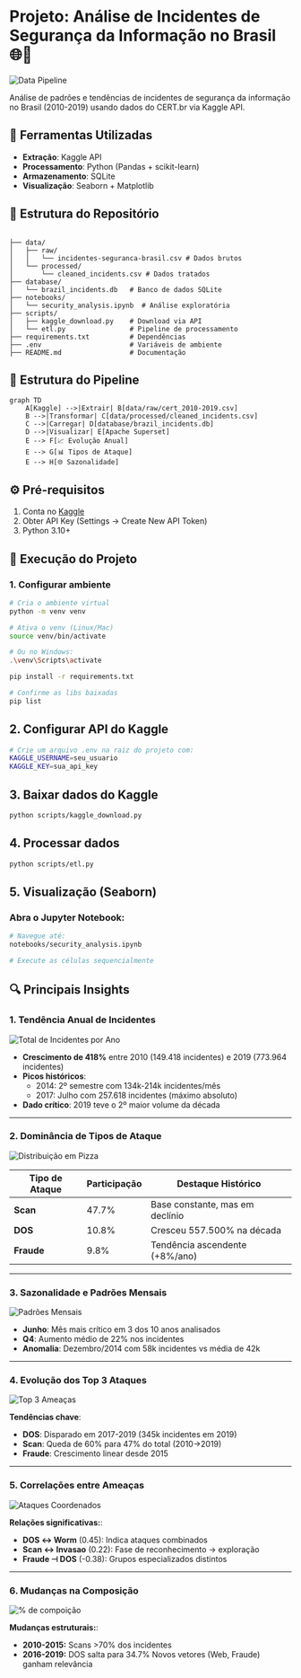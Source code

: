 # Projeto: Análise de Incidentes de Segurança da Informação no Brasil 🌐🔐

![Data Pipeline](assets/arquitetura.jpg)

Análise de padrões e tendências de incidentes de segurança da informação no Brasil (2010-2019) usando dados do CERT.br via Kaggle API.

## 🔧 Ferramentas Utilizadas
- **Extração**: Kaggle API
- **Processamento**: Python (Pandas + scikit-learn)
- **Armazenamento**: SQLite
- **Visualização**: Seaborn + Matplotlib

## 📂 Estrutura do Repositório
```

├── data/                  
│   ├── raw/                  
│   │   └── incidentes-seguranca-brasil.csv # Dados brutos
│   └── processed/            
│       └── cleaned_incidents.csv # Dados tratados
├── database/
│   └── brazil_incidents.db   # Banco de dados SQLite
├── notebooks/
│   └── security_analysis.ipynb  # Análise exploratória
├── scripts/
│   ├── kaggle_download.py    # Download via API
│   └── etl.py                # Pipeline de processamento
├── requirements.txt          # Dependências
├── .env                      # Variáveis de ambiente
├── README.md                 # Documentação
```

## 🌲 Estrutura do Pipeline
```mermaid
graph TD
    A[Kaggle] -->|Extrair| B[data/raw/cert_2010-2019.csv]
    B -->|Transformar| C[data/processed/cleaned_incidents.csv]
    C -->|Carregar| D[database/brazil_incidents.db]
    D -->|Visualizar| E[Apache Superset]
    E --> F[📈 Evolução Anual]
    E --> G[📊 Tipos de Ataque]
    E --> H[🌐 Sazonalidade]
```


## ⚙️ Pré-requisitos
1. Conta no [Kaggle](https://www.kaggle.com/)
2. Obter API Key (Settings → Create New API Token)
3. Python 3.10+

## 🚀 Execução do Projeto

### 1. Configurar ambiente

```bash
# Cria o ambiente virtual
python -m venv venv

# Ativa o venv (Linux/Mac)
source venv/bin/activate

# Ou no Windows:
.\venv\Scripts\activate

pip install -r requirements.txt

# Confirme as libs baixadas
pip list


```
## 2. Configurar API do Kaggle

```bash
# Crie um arquivo .env na raiz do projeto com:
KAGGLE_USERNAME=seu_usuario
KAGGLE_KEY=sua_api_key
```

## 3. Baixar dados do Kaggle

```bash
python scripts/kaggle_download.py
```

## 4. Processar dados

```bash
python scripts/etl.py
```

## 5. Visualização (Seaborn)

### Abra o Jupyter Notebook:
```bash
# Navegue até:
notebooks/security_analysis.ipynb

# Execute as células sequencialmente
```

## 🔍 Principais Insights

### 1. Tendência Anual de Incidentes
![Total de Incidentes por Ano](visualizations/plots/basic_annual.png)   

- **Crescimento de 418%** entre 2010 (149.418 incidentes) e 2019 (773.964 incidentes)  
- **Picos históricos**:  
  - 2014: 2º semestre com 134k-214k incidentes/mês  
  - 2017: Julho com 257.618 incidentes (máximo absoluto)  
- **Dado crítico**: 2019 teve o 2º maior volume da década   

---

### 2. Dominância de Tipos de Ataque
![Distribuição em Pizza](visualizations/plots/basic_pie.png)  

| Tipo de Ataque | Participação | Destaque Histórico              |
|----------------|--------------|----------------------------------|
| **Scan**       | 47.7%        | Base constante, mas em declínio  |
| **DOS**        | 10.8%        | Cresceu 557.500% na década       |
| **Fraude**     | 9.8%         | Tendência ascendente (+8%/ano)   |

---

### 3. Sazonalidade e Padrões Mensais
![Padrões Mensais](visualizations/plots/manager_heatmap.png)  

- **Junho**: Mês mais crítico em 3 dos 10 anos analisados 
- **Q4**: Aumento médio de 22% nos incidentes
- **Anomalia**: Dezembro/2014 com 58k incidentes vs média de 42k

---

### 4. Evolução dos Top 3 Ataques
![Top 3 Ameaças](visualizations/plots/manager_top3.png) 

**Tendências chave**:  
- **DOS**: Disparado em 2017-2019 (345k incidentes em 2019)
- **Scan**: Queda de 60% para 47% do total (2010→2019)
- **Fraude**: Crescimento linear desde 2015

---

### 5. Correlações entre Ameaças
![Ataques Coordenados](visualizations/plots/advanced_corr.png) 

**Relações significativas:**:  
- **DOS ↔ Worm** (0.45): Indica ataques combinados
- **Scan ↔ Invasao** (0.22): Fase de reconhecimento → exploração
- **Fraude ⊣ DOS** (-0.38): Grupos especializados distintos

---

### 6. Mudanças na Composição
![% de compoição](visualizations/plots/advanced_composition.png) 

**Mudanças estruturais:**:  
- **2010-2015:** Scans >70% dos incidentes
- **2016-2019:**
        DOS salta para 34.7%
        Novos vetores (Web, Fraude) ganham relevância
